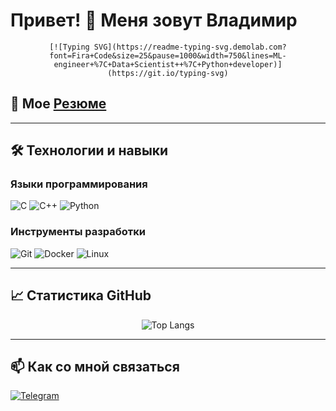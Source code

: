 # Привет! 👋 Меня зовут Владимир

<div align="center">
  
    [![Typing SVG](https://readme-typing-svg.demolab.com?font=Fira+Code&size=25&pause=1000&width=750&lines=ML-engineer+%7C+Data+Scientist++%7C+Python+developer)](https://git.io/typing-svg)

  
</div>


## 📄 Мое [**Резюме**](https://github.com/Vladimir1t/CV/blob/main/CV_VekhovVV.pdf)
---

## 🛠️ Технологии и навыки

### Языки программирования
![C](https://img.shields.io/badge/C-00599C?style=for-the-badge&logo=c&logoColor=white)
![C++](https://img.shields.io/badge/C++-00599C?style=for-the-badge&logo=c%2B%2B&logoColor=white)
![Python](https://img.shields.io/badge/Python-3776AB?style=for-the-badge&logo=python&logoColor=white)

### Инструменты разработки
![Git](https://img.shields.io/badge/Git-F05032?style=for-the-badge&logo=git&logoColor=white)
![Docker](https://img.shields.io/badge/Docker-2496ED?style=for-the-badge&logo=docker&logoColor=white)
![Linux](https://img.shields.io/badge/Linux-FCC624?style=for-the-badge&logo=linux&logoColor=black)

---

## 📈 Статистика GitHub

<div align="center">

![Top Langs](https://github-readme-stats.vercel.app/api/top-langs/?username=Vladimir1t&layout=compact&theme=radical)

</div>

---

## 📫 Как со мной связаться

[![Telegram](https://img.shields.io/badge/Telegram-2CA5E0?style=for-the-badge&logo=telegram&logoColor=white)](https://t.me/vladimir_spb_v)
